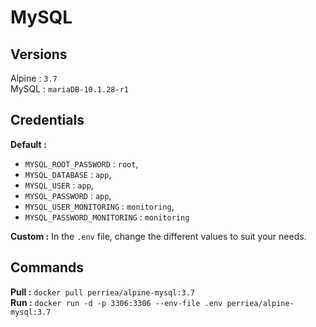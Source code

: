 # MySQL

## Versions

Alpine : `3.7`   
MySQL : `mariaDB-10.1.28-r1`

## Credentials

**Default :**  
* `MYSQL_ROOT_PASSWORD` : `root`,
* `MYSQL_DATABASE` : `app`,
* `MYSQL_USER` : `app`,
* `MYSQL_PASSWORD` : `app`,
* `MYSQL_USER_MONITORING` : `monitoring`,
* `MYSQL_PASSWORD_MONITORING` : `monitoring`

**Custom :** In the `.env` file, change the different values to suit your needs.

## Commands

**Pull :** `docker pull perriea/alpine-mysql:3.7`   
**Run :** `docker run -d -p 3306:3306 --env-file .env perriea/alpine-mysql:3.7`
